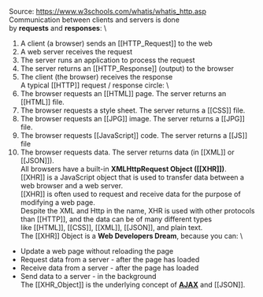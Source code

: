 Source:
https://www.w3schools.com/whatis/whatis_http.asp
\
Communication between clients and servers is done by **requests** and **responses**:
\
1.  A client (a browser) sends an [[HTTP_Request]] to the web
2.  A web server receives the request
3.  The server runs an application to process the request
4.  The server returns an [[HTTP_Response]] (output) to the browser
5.  The client (the browser) receives the response
\
A typical [[HTTP]] request / response circle:
\
1.  The browser requests an [[HTML]] page. The server returns an [[HTML]] file.
2.  The browser requests a style sheet. The server returns a [[CSS]] file.
3.  The browser requests an [[JPG]] image. The server returns a [[JPG]] file.
4.  The browser requests [[JavaScript]] code. The server returns a [[JS]] file
5.  The browser requests data. The server returns data (in [[XML]] or [[JSON]]).
\
All browsers have a built-in **XMLHttpRequest Object ([[XHR]])**.
\
[[XHR]] is a JavaScript object that is used to transfer data between a web browser and a web server.
\
[[XHR]] is often used to request and receive data for the purpose of modifying a web page.
\
Despite the XML and Http in the name, XHR is used with other protocols than [[HTTP]], and the data can be of many different types like [[HTML]], [[CSS]], [[XML]], [[JSON]], and plain text.
\
The [[XHR]] Object is a **Web Developers Dream**, because you can:
\
-   Update a web page without reloading the page
-   Request data from a server - after the page has loaded
-   Receive data from a server - after the page has loaded
-   Send data to a server - in the background
\
The [[XHR_Object]] is the underlying concept of [**AJAX**](https://www.w3schools.com/whatis/whatis_ajax.asp) and [[JSON]].

